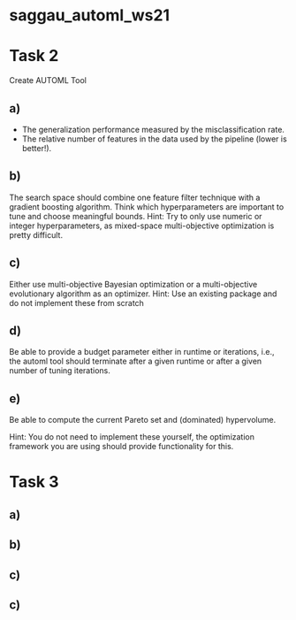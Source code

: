 # saggau_automl_ws21


# Task 2 


Create AUTOML Tool 

## a) 

- The generalization performance measured by the misclassification rate.
- The relative number of features in the data used by the pipeline (lower is better!).

## b) 

The search space should combine one feature filter technique with a gradient boosting algorithm.
Think which hyperparameters are important to tune and choose meaningful bounds.
Hint: Try to only use numeric or integer hyperparameters, as mixed-space multi-objective optimization is pretty difficult.

## c) 

Either use multi-objective Bayesian optimization or a multi-objective evolutionary algorithm as an optimizer. 
Hint: Use an existing package and do not implement these from scratch

## d) 

Be able to provide a budget parameter either in runtime or iterations, i.e., the automl tool should terminate after a given runtime or after a given number of tuning iterations.

## e) 

Be able to compute the current Pareto set and (dominated) hypervolume.

Hint: You do not need to implement these yourself, the optimization framework you are
using should provide functionality for this.

# Task 3

## a)

## b)

## c) 

## c) 




